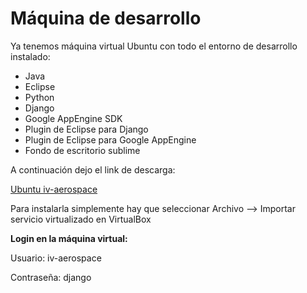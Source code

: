 Máquina de desarrollo
=====================

Ya tenemos máquina virtual Ubuntu con todo el entorno de desarrollo instalado:

* Java
* Eclipse
* Python
* Django
* Google AppEngine SDK
* Plugin de Eclipse para Django
* Plugin de Eclipse para Google AppEngine
* Fondo de escritorio sublime

A continuación dejo el link de descarga:

[Ubuntu iv-aerospace](https://mega.co.nz/#!5UMmhLCA!y1d1FPmGjKgGppnbBEJeHvu3IrEfvLxiA750MHsHjig)


Para instalarla simplemente hay que seleccionar Archivo --> Importar servicio virtualizado en VirtualBox


**Login en la máquina virtual:**

Usuario: iv-aerospace

Contraseña: django
